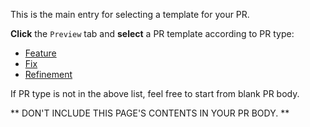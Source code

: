 This is the main entry for selecting a template for your PR.

**Click** the `Preview` tab and **select** a PR template according to PR type:

- [Feature](?expand=1&template=feature.md)
- [Fix](?expand=1&template=fix.md)
- [Refinement](?expand=1&template=refinement.md)

If PR type is not in the above list, feel free to start from blank PR body.

** DON'T INCLUDE THIS PAGE'S CONTENTS IN YOUR PR BODY. **
